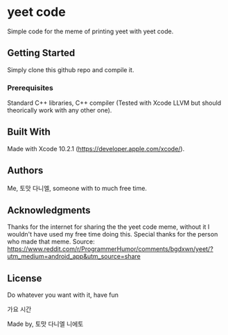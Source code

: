 # yeet code

Simple code for the meme of printing yeet with yeet code.

## Getting Started

Simply clone this github repo and compile it.

### Prerequisites

Standard C++ libraries, C++ compiler (Tested with Xcode LLVM but should theorically work with any other one).

## Built With

Made with Xcode 10.2.1 (https://developer.apple.com/xcode/).

## Authors

Me, 토맛 다니엘, someone with to much free time.

## Acknowledgments

Thanks for the internet for sharing the the yeet code meme, without it I wouldn't have used my free time doing this.
Special thanks for the person who made that meme.
Source: https://www.reddit.com/r/ProgrammerHumor/comments/bgdxwn/yeet/?utm_medium=android_app&utm_source=share

## License
Do whatever you want with it, have fun

가요 시간

Made by, 토맛 다니엘 니에토
